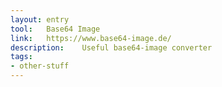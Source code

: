 ```yaml
---
layout: entry
tool:	Base64 Image
link:	https://www.base64-image.de/
description:	Useful base64-image converter
tags:
- other-stuff
---
```

